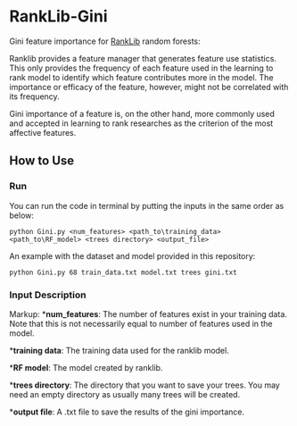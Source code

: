 # RankLib-Gini
Gini feature importance for [RankLib](https://sourceforge.net/p/lemur/wiki/RankLib/) random forests:

Ranklib provides a feature manager that generates feature use statistics. This only provides the frequency of each feature used in the learning to rank model to identify which feature contributes more in the model. The importance or efficacy of the feature, however, might not be correlated with its frequency.

Gini importance of a feature is, on the other hand, more commonly used and accepted in learning to rank researches as the criterion of the most affective features.

## How to Use

### Run
You can run the code in terminal by putting the inputs in the same order as below:
                 
    python Gini.py <num_features> <path_to\training_data> <path_to\RF_model> <trees directory> <output_file>

An example with the dataset and model provided in this repository:
     
    python Gini.py 68 train_data.txt model.txt trees gini.txt

### Input Description
Markup:
***num_features**: The number of features exist in your training data. Note that this is not necessarily equal to number of features used in the model.

***training data**: The training data used for the ranklib model.

***RF model**: The model created by ranklib.

***trees directory**: The directory that you want to save your trees. You may need an empty directory as usually many trees will be created.

***output file**: A .txt file to save the results of the gini importance.
